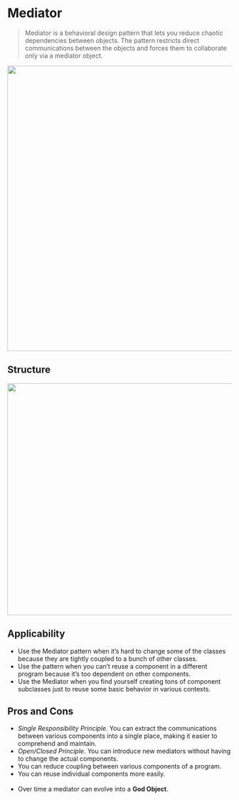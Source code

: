 ﻿# Mediator

> Mediator is a behavioral design pattern that lets you reduce chaotic dependencies between objects. The pattern restricts direct communications between the objects and forces them to collaborate only via a mediator object.

<p align="center">
  <img width="640" src="https://refactoring.guru/images/patterns/content/mediator/mediator.png" />
</p>

## Structure

<p align="center">
  <img width="520" src="https://refactoring.guru/images/patterns/diagrams/mediator/structure.png" />
</p>

## Applicability

- Use the Mediator pattern when it’s hard to change some of the classes because they are tightly coupled to a bunch of other classes.
- Use the pattern when you can’t reuse a component in a different program because it’s too dependent on other components.
- Use the Mediator when you find yourself creating tons of component subclasses just to reuse some basic behavior in various contexts.

## Pros and Cons
- *Single Responsibility Principle*. You can extract the communications between various components into a single place, making it easier to comprehend and maintain.
- *Open/Closed Principle*. You can introduce new mediators without having to change the actual components.
- You can reduce coupling between various components of a program.
- You can reuse individual components more easily.
<br/><br/>  
- Over time a mediator can evolve into a **God Object**.
